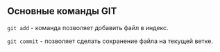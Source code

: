 ## Основные команды GIT

`git add` - команда позволяет добавить файл в индекс.

`git commit` - позволяет сделать сохранение файла на текущей ветке.
